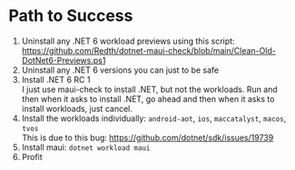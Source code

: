 # Path to Success

1. Uninstall any .NET 6 workload previews using this script:  
   https://github.com/Redth/dotnet-maui-check/blob/main/Clean-Old-DotNet6-Previews.ps1
2. Uninstall any .NET 6 versions you can just to be safe
3. Install .NET 6 RC 1  
   I just use maui-check to install .NET, but not the workloads.
   Run and then when it asks to install .NET, go ahead and then when it asks to install workloads, just cancel.
4. Install the workloads individually: `android-aot`, `ios`, `maccatalyst`, `macos`, `tvos`  
   This is due to this bug: https://github.com/dotnet/sdk/issues/19739
5. Install maui: `dotnet workload maui`
6. Profit